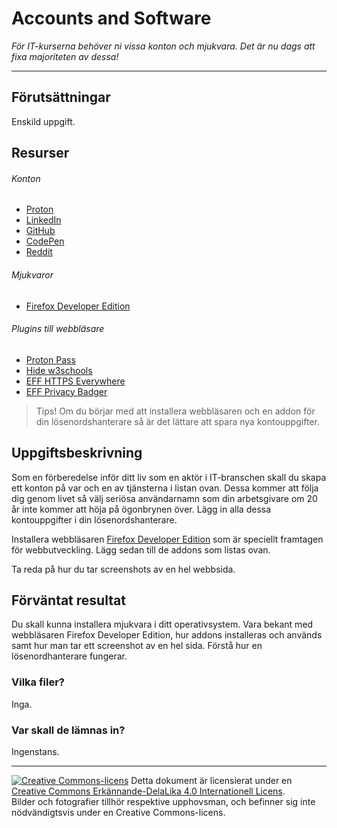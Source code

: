 # Accounts and Software   

_För IT-kurserna behöver ni vissa konton och mjukvara. Det är nu dags att fixa majoriteten av dessa!_   

---    

## Förutsättningar    

Enskild uppgift.

## Resurser

###### Konton     
* [Proton](https://proton.me/)      
* [LinkedIn](https://www.linkedin.com/)       
* [GitHub](https://github.com/)      
* [CodePen](https://codepen.io/)      
* [Reddit](https://www.reddit.com/)     

###### Mjukvaror     
* [Firefox Developer Edition](https://www.mozilla.org/sv-SE/firefox/developer/)     

###### Plugins till webbläsare     
* [Proton Pass](https://addons.mozilla.org/en-US/firefox/addon/proton-pass/)     
* [Hide w3schools](https://addons.mozilla.org/en-US/firefox/addon/hide-w3schools/)      
* [EFF HTTPS Everywhere](https://addons.mozilla.org/sv-SE/firefox/addon/https-everywhere/)      
* [EFF Privacy Badger](https://addons.mozilla.org/sv-SE/firefox/addon/privacy-badger17/)      


> Tips! Om du börjar med att installera webbläsaren och en addon för din lösenordshanterare så är det lättare att spara nya kontouppgifter.

## Uppgiftsbeskrivning    

Som en förberedelse inför ditt liv som en aktör i IT-branschen skall du skapa ett konton på var och en av tjänsterna i listan ovan. Dessa kommer att följa dig genom livet så välj seriösa användarnamn som din arbetsgivare om 20 år inte kommer att höja på ögonbrynen över. Lägg in alla dessa kontouppgifter i din lösenordshanterare.      

Installera webbläsaren [Firefox Developer Edition](https://www.mozilla.org/sv-SE/firefox/developer/) som är speciellt framtagen för webbutveckling. Lägg sedan till de addons som listas ovan.      

Ta reda på hur du tar screenshots av en hel webbsida.     

## Förväntat resultat

Du skall kunna installera mjukvara i ditt operativsystem. Vara bekant med webbläsaren Firefox Developer Edition, hur addons installeras och används samt hur man tar ett screenshot av en hel sida. Förstå hur en lösenordhanterare fungerar.     

### Vilka filer?

Inga.        

### Var skall de lämnas in?

Ingenstans.        

---     

[![Creative Commons-licens](https://i.creativecommons.org/l/by-sa/4.0/80x15.png)](http://creativecommons.org/licenses/by-sa/4.0/) Detta dokument är licensierat under en [Creative Commons Erkännande-DelaLika 4.0 Internationell Licens](http://creativecommons.org/licenses/by-sa/4.0/).    
Bilder och fotografier tillhör respektive upphovsman, och befinner sig inte nödvändigtsvis under en Creative Commons-licens.    
